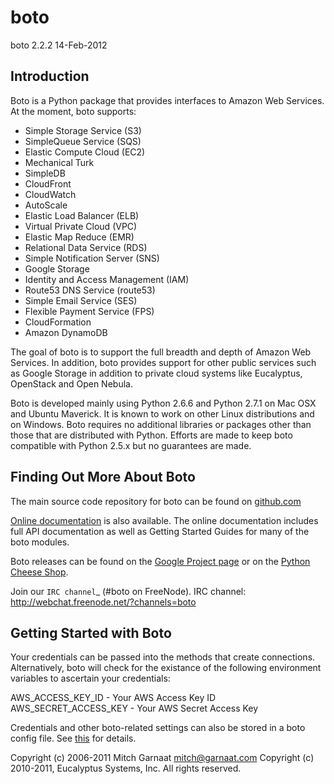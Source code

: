 # boto
boto 2.2.2
14-Feb-2012

## Introduction

Boto is a Python package that provides interfaces to Amazon Web Services.
At the moment, boto supports:

 * Simple Storage Service (S3)
 * SimpleQueue Service (SQS)
 * Elastic Compute Cloud (EC2)
 * Mechanical Turk
 * SimpleDB
 * CloudFront
 * CloudWatch
 * AutoScale
 * Elastic Load Balancer (ELB)
 * Virtual Private Cloud (VPC)
 * Elastic Map Reduce (EMR)
 * Relational Data Service (RDS) 
 * Simple Notification Server (SNS)
 * Google Storage
 * Identity and Access Management (IAM)
 * Route53 DNS Service (route53)
 * Simple Email Service (SES)
 * Flexible Payment Service (FPS)
 * CloudFormation
 * Amazon DynamoDB

The goal of boto is to support the full breadth and depth of Amazon
Web Services.  In addition, boto provides support for other public
services such as Google Storage in addition to private cloud systems
like Eucalyptus, OpenStack and Open Nebula.

Boto is developed mainly using Python 2.6.6 and Python 2.7.1 on Mac OSX
and Ubuntu Maverick.  It is known to work on other Linux distributions
and on Windows.  Boto requires no additional libraries or packages
other than those that are distributed with Python.  Efforts are made
to keep boto compatible with Python 2.5.x but no guarantees are made.

## Finding Out More About Boto

The main source code repository for boto can be found on
[github.com](http://github.com/boto/boto)

[Online documentation](http://readthedocs.org/docs/boto/) is also
available.  The online documentation includes full API documentation
as well as Getting Started Guides for many of the boto modules.

Boto releases can be found on the [Google Project
page](http://code.google.com/p/boto/downloads/list) or on the [Python
Cheese Shop](http://pypi.python.org/).

Join our `IRC channel`_ (#boto on FreeNode).
    IRC channel: http://webchat.freenode.net/?channels=boto

## Getting Started with Boto

Your credentials can be passed into the methods that create 
connections.  Alternatively, boto will check for the existance of the
following environment variables to ascertain your credentials:

AWS_ACCESS_KEY_ID - Your AWS Access Key ID
AWS_SECRET_ACCESS_KEY - Your AWS Secret Access Key

Credentials and other boto-related settings can also be stored in a
boto config file.  See
[this](http://code.google.com/p/boto/wiki/BotoConfig) for details.

Copyright (c) 2006-2011 Mitch Garnaat <mitch@garnaat.com>
Copyright (c) 2010-2011, Eucalyptus Systems, Inc.
All rights reserved.
